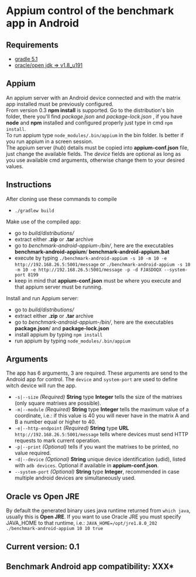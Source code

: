 # Appium control of the benchmark app in Android

## Requirements
- [gradle 5.1](https://gradle.org/releases/)
- [oracle/open jdk => v1.8_u191](https://www.oracle.com/technetwork/java/javase/downloads/jdk8-downloads-2133151.html)


## Appium
An appium server with an Android device connected and with the matrix app installed must be previously configured.  
From version 0.3 **npm install** is supported. Go to the distribution's  bin folder, there you'll find _package.json_
and _package-lock.json_ , if you have **node** and **npm** installed and configured properly just type in cmd
`npm install`.  
To run appium type `node_modules/.bin/appium` in the bin folder. Is better if you run appium in a screen session.  
The appium server (*hub*) details must be copied into **appium-conf.json** file, just change the available fields.
The *device* fields are optional as long as you use available cmd arguments, otherwise change them to your desired
values.  


## Instructions
After cloning use these commands to compile
- `./gradlew build`

Make use of the compiled app:
- go to *build/distributions/*
- extract either **.zip** or **.tar** archive
- go to *benchmark-android-appium-<version>/bin/*, here are the executables **benchmark-android-appium**/
**benchmark-android-appium.bat**
- execute by typing `./benchmark-android-appium -s 10 -m 10 -e http://192.168.26.5:5001/message` or
 `./benchmark-android-appium -s 10 -m 10 -e http://192.168.26.5:5001/message -p -d FJASDOQX --system-port 8199`
- keep in mind that **appium-conf.json** must be where you execute and that appium server must be running.

Install and run Appium server:
- go to *build/distributions/*
- extract either **.zip** or **.tar** archive
- go to *benchmark-android-appium-<version>/bin/*, here are the executables **package.json**/ and
**package-lock.json**
- install appium by typing `npm install` 
- run appium by typing `node_modules/.bin/appium`


## Arguments
The app has 6 arguments, 3 are required. These arguments are send to the Android app for control.
The `device` and `system-port` are used to define witch device will run the app.
- `-s|--size` _(Required)_ **String** type **Integer** tells the size of the matrixes
(only square matrixes are possible).
- `-m|--module` _(Required)_ **String** type **Integer** tells the maximum value of a coordinate,
i.e.: if this value is 40 you will never have in the matrix A and B a number equal or higher to 40.
- `-e|--http-endpoint` _(Required)_ **String** type **URL** `http://192.168.26.5:5001/message` tells where
devices must send HTTP requests to mark current operation.
- `-p|--print` _(Optional)_ tells if you want the matrixes to be printed, no value required.
- `-d|--device` _(Optional)_ **String** unique device identification (udid), listed with `adb devices`. Optional if
available in **appium-conf.json**.
- `--system-port` _(Optional)_ **String** type **Integer**, recommended in case multiple android devices are
simultaneously used.


## Oracle vs Open JRE
By default the generated binary uses java runtime returned from `which java`, usually this is **Open JRE**. If you want
to use Oracle JRE you must specify JAVA_HOME to that runtime, i.e.: 
`JAVA_HOME=/opt/jre1.8.0_202 ./benchmark-android-appium 10 10 true`

## Current version: 0.1
## Benchmark Android app compatibility: XXX*
